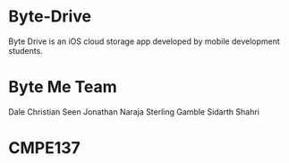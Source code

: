 # Byte-Drive
Byte Drive is an iOS cloud storage app developed by mobile development students.

# Byte Me Team
Dale Christian Seen
Jonathan Naraja
Sterling Gamble
Sidarth Shahri

# CMPE137
